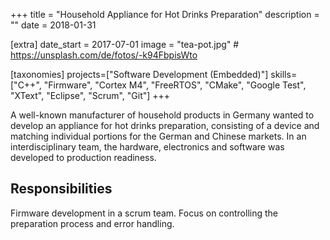 +++
title = "Household Appliance for Hot Drinks Preparation"
description = ""
date = 2018-01-31

[extra]
date_start = 2017-07-01
image = "tea-pot.jpg" # https://unsplash.com/de/fotos/-k94FbpisWto

[taxonomies]
projects=["Software Development (Embedded)"]
skills=["C++", "Firmware", "Cortex M4", "FreeRTOS", "CMake", "Google Test", "XText", "Eclipse", "Scrum", "Git"]
+++

A well-known manufacturer of household products in Germany wanted
to develop an appliance for hot drinks preparation, consisting of a
device and matching individual portions for the German and Chinese
markets. In an interdisciplinary team, the hardware, electronics and
software was developed to production readiness.

## Responsibilities

Firmware development in a scrum team. Focus on controlling the preparation process and error handling.
